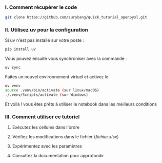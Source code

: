 ### I. Comment récupérer le code 
```bash
git clone https://github.com/surybang/quick_tutorial_openpyxl.git
```

### II. Utilisez uv pour la configuration 

Si uv n'est pas installé sur votre poste : 

```bash
pip install uv
```
Vous pouvez ensuite vous synchroniser avec la commande : 

```bash
uv sync
```
Faites un nouvel environnement virtuel et activez le 

```bash
uv venv
source .venv/bin/activate (sur linux/macOS)
./.venv/Scripts/activate (sur Windows)
```
Et voilà ! vous êtes prêts à utiliser le notebook dans les meilleurs conditions 

### III. Comment utiliser ce tutoriel
1. Exécutez les cellules dans l'ordre

2. Vérifiez les modifications dans le fichier (*fichier.xlsx*)

3. Expérimentez avec les paramètres

4. Consultez la documentation pour approfondir